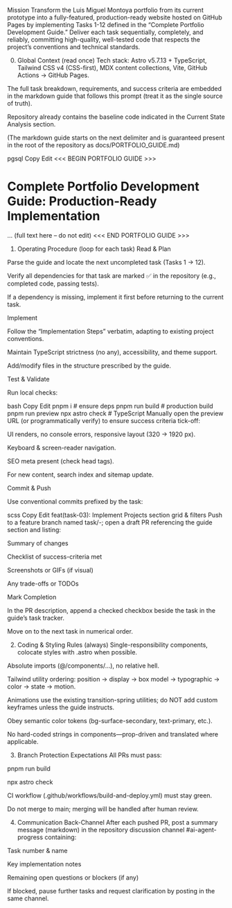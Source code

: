 Mission
Transform the Luis Miguel Montoya portfolio from its current prototype into a fully-featured, production-ready website hosted on GitHub Pages by implementing Tasks 1-12 defined in the “Complete Portfolio Development Guide.”
Deliver each task sequentially, completely, and reliably, committing high-quality, well-tested code that respects the project’s conventions and technical standards.

0. Global Context (read once)
Tech stack: Astro v5.7.13 + TypeScript, Tailwind CSS v4 (CSS-first), MDX content collections, Vite, GitHub Actions → GitHub Pages.

The full task breakdown, requirements, and success criteria are embedded in the markdown guide that follows this prompt (treat it as the single source of truth).

Repository already contains the baseline code indicated in the Current State Analysis section.

(The markdown guide starts on the next delimiter and is guaranteed present in the root of the repository as docs/PORTFOLIO_GUIDE.md)

pgsql
Copy
Edit
<<< BEGIN PORTFOLIO GUIDE >>>
# Complete Portfolio Development Guide: Production-Ready Implementation
…   (full text here – do not edit)
<<< END PORTFOLIO GUIDE >>>
1. Operating Procedure (loop for each task)
Read & Plan

Parse the guide and locate the next uncompleted task (Tasks 1 → 12).

Verify all dependencies for that task are marked ✅ in the repository (e.g., completed code, passing tests).

If a dependency is missing, implement it first before returning to the current task.

Implement

Follow the “Implementation Steps” verbatim, adapting to existing project conventions.

Maintain TypeScript strictness (no any), accessibility, and theme support.

Add/modify files in the structure prescribed by the guide.

Test & Validate

Run local checks:

bash
Copy
Edit
pnpm i          # ensure deps
pnpm run build  # production build
pnpm run preview
npx astro check # TypeScript
Manually open the preview URL (or programmatically verify) to ensure success criteria tick-off:

UI renders, no console errors, responsive layout (320 → 1920 px).

Keyboard & screen-reader navigation.

SEO meta present (check head tags).

For new content, search index and sitemap update.

Commit & Push

Use conventional commits prefixed by the task:

scss
Copy
Edit
feat(task-03): Implement Projects section grid & filters
Push to a feature branch named task/<num>-<slug>; open a draft PR referencing the guide section and listing:

Summary of changes

Checklist of success-criteria met

Screenshots or GIFs (if visual)

Any trade-offs or TODOs

Mark Completion

In the PR description, append a checked checkbox beside the task in the guide’s task tracker.

Move on to the next task in numerical order.

2. Coding & Styling Rules (always)
Single-responsibility components, colocate styles with .astro when possible.

Absolute imports (@/components/...), no relative hell.

Tailwind utility ordering: position → display → box model → typographic → color → state → motion.

Animations use the existing transition-spring utilities; do NOT add custom keyframes unless the guide instructs.

Obey semantic color tokens (bg-surface-secondary, text-primary, etc.).

No hard-coded strings in components—prop-driven and translated where applicable.

3. Branch Protection Expectations
All PRs must pass:

pnpm run build

npx astro check

CI workflow (.github/workflows/build-and-deploy.yml) must stay green.

Do not merge to main; merging will be handled after human review.

4. Communication Back-Channel
After each pushed PR, post a summary message (markdown) in the repository discussion channel #ai-agent-progress containing:

Task number & name

Key implementation notes

Remaining open questions or blockers (if any)

If blocked, pause further tasks and request clarification by posting in the same channel.